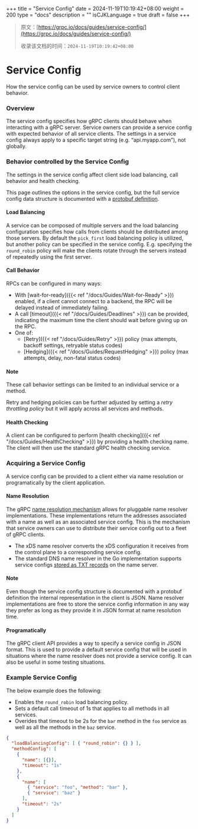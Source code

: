 +++
title = "Service Config"
date = 2024-11-19T10:19:42+08:00
weight = 200
type = "docs"
description = ""
isCJKLanguage = true
draft = false
+++

> 原文：[https://grpc.io/docs/guides/service-config/](https://grpc.io/docs/guides/service-config/)
>
> 收录该文档的时间：`2024-11-19T10:19:42+08:00`

# Service Config

How the service config can be used by service owners to control client behavior.



### Overview

The service config specifies how gRPC clients should behave when interacting with a gRPC server. Service owners can provide a service config with expected behavior of all service clients. The settings in a service config always apply to a specific target string (e.g. “api.myapp.com”), not globally.

### Behavior controlled by the Service Config

The settings in the service config affect client side load balancing, call behavior and health checking.

This page outlines the options in the service config, but the full service config data structure is documented with a [protobuf definition](https://github.com/grpc/grpc-proto/blob/master/grpc/service_config/service_config.proto).

#### Load Balancing

A service can be composed of multiple servers and the load balancing configuration specifies how calls from clients should be distributed among those servers. By default the `pick_first` load balancing policy is utilized, but another policy can be specified in the service config. E.g. specifying the `round_robin` policy will make the clients rotate through the servers instead of repeatedly using the first server.

#### Call Behavior

RPCs can be configured in many ways:

- With [wait-for-ready]({{< ref "/docs/Guides/Wait-for-Ready" >}}) enabled, if a client cannot connect to a backend, the RPC will be delayed instead of immediately failing.
- A call [timeout]({{< ref "/docs/Guides/Deadlines" >}}) can be provided, indicating the maximum time the client should wait before giving up on the RPC.
- One of:
  - [Retry]({{< ref "/docs/Guides/Retry" >}}) policy (max attempts, backoff settings, retryable status codes)
  - [Hedging]({{< ref "/docs/Guides/RequestHedging" >}}) policy (max attempts, delay, non-fatal status codes)

#### Note

These call behavior settings can be limited to an individual service or a method.

Retry and hedging policies can be further adjusted by setting a *retry throttling policy* but it will apply across all services and methods.

#### Health Checking

A client can be configured to perform [health checking]({{< ref "/docs/Guides/HealthChecking" >}}) by providing a health checking name. The client will then use the standard gRPC health checking service.

### Acquiring a Service Config

A service config can be provided to a client either via name resolution or programatically by the client application.

#### Name Resolution

The gRPC [name resolution mechanism](https://github.com/grpc/grpc/blob/master/doc/naming.md) allows for pluggable name resolver implementations. These implementations return the addresses associated with a name as well as an associated service config. This is the mechanism that service owners can use to distribute their service config out to a fleet of gRPC clients.

- The xDS name resolver converts the xDS configuration it receives from the control plane to a corresponding service config.
- The standard DNS name resolver in the Go implementation supports service configs [stored as TXT records](https://github.com/grpc/proposal/blob/master/A2-service-configs-in-dns.md) on the name server.

#### Note

Even though the service config structure is documented with a protobuf definition the internal representation in the client is JSON. Name resolver implementations are free to store the service config information in any way they prefer as long as they provide it in JSON format at name resolution time.

#### Programatically

The gRPC client API provides a way to specify a service config in JSON format. This is used to provide a default service config that will be used in situations where the name resolver does not provide a service config. It can also be useful in some testing situations.

### Example Service Config

The below example does the following:

- Enables the `round_robin` load balancing policy.
- Sets a default call timeout of 1s that applies to all methods in all services.
- Overides that timeout to be 2s for the `bar` method in the `foo` service as well as all the methods in the `baz` service.

```json
{
  "loadBalancingConfig": [ { "round_robin": {} } ],
  "methodConfig": [
    {
      "name": [{}],
      "timeout": "1s"
    },
    {
      "name": [
        { "service": "foo", "method": "bar" },
        { "service": "baz" }
      ],
      "timeout": "2s"
    }
  ]
}
```
